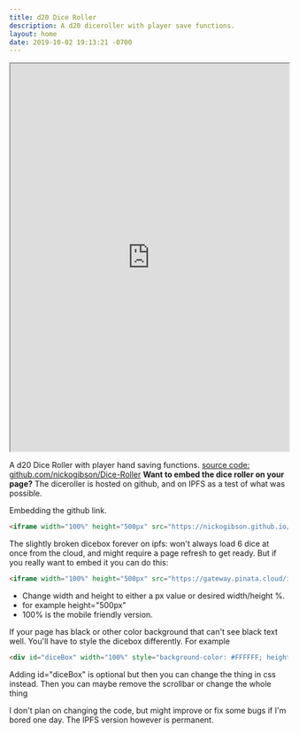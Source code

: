 ```yaml
---
title: d20 Dice Roller
description: A d20 diceroller with player save functions.
layout: home
date: 2019-10-02 19:13:21 -0700
---
```



<iframe width="100%" height="700px" src="https://nickogibson.github.io/games.io/DiceRoller"></iframe>

A d20 Dice Roller with player hand saving functions.
[source code: github.com/nickogibson/Dice-Roller](https://github.com/nickogibson/Dice-Roller)
**Want to embed the dice roller on your page?**
The diceroller is hosted on github, and on IPFS as a test of what was possible.

Embedding the github link.
```markdown 
<iframe width="100%" height="500px" src="https://nickogibson.github.io/games.io/DiceRoller"></iframe>
```

The slightly broken dicebox forever on ipfs:
 won't always load 6 dice at once from the cloud, and might require a page refresh to get ready.
 But if you really want to embed it you can do this:
```markdown 
<iframe width="100%" height="500px" src="https://gateway.pinata.cloud/ipfs/QmWKQE5QhMMdRjXZCunpdN1fHEGmJdEWfecCvPJCw3oZ6g/"></iframe>
```

- Change width and height to either a px value or desired width/height %.
- for example height="500px"
- 100% is the mobile friendly version.

If your page has black or other color background that can't see black text well. You'll have to style the dicebox differently. For example

```markdown
<div id="diceBox" width="100%" style="background-color: #FFFFFF; height:500px;"><iframe height="100%"  width="100%" src="https://nickogibson.github.io/games.io/DiceRoller"></iframe></div>
```

Adding id="diceBox" is optional but then you can change the thing in css instead.
Then you can maybe remove the scrollbar or change the whole thing

I don't plan on changing the code, but might improve or fix some bugs if I'm bored one day. 
The IPFS version however is permanent.
